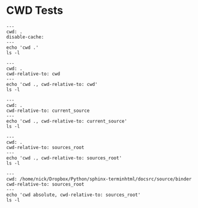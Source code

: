 # CWD Tests

```{terminhtml}
---
cwd: .
disable-cache:
---
echo 'cwd .'
ls -l
```

```{terminhtml}
---
cwd: .
cwd-relative-to: cwd
---
echo 'cwd ., cwd-relative-to: cwd'
ls -l
```

```{terminhtml}
---
cwd: .
cwd-relative-to: current_source
---
echo 'cwd ., cwd-relative-to: current_source'
ls -l
```

```{terminhtml}
---
cwd: .
cwd-relative-to: sources_root
---
echo 'cwd ., cwd-relative-to: sources_root'
ls -l
```

```{terminhtml}
---
cwd: /home/nick/Dropbox/Python/sphinx-terminhtml/docsrc/source/binder
cwd-relative-to: sources_root
---
echo 'cwd absolute, cwd-relative-to: sources_root'
ls -l
```